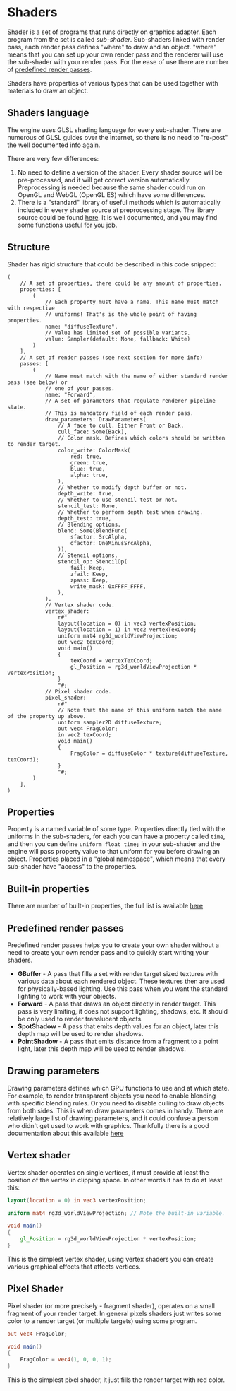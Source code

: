 # Shaders

Shader is a set of programs that runs directly on graphics adapter. Each program from the set is called
_sub-shader_. Sub-shaders linked with render pass, each render pass defines "where" to draw and an object.
"where" means that you can set up your own render pass and the renderer will use the sub-shader with 
your render pass. For the ease of use there are number of [predefined render passes](#predefined-render-passes).

Shaders have properties of various types that can be used together with materials to draw an object. 

## Shaders language

The engine uses GLSL shading language for every sub-shader. There are numerous of GLSL guides over the 
internet, so there is no need to "re-post" the well documented info again.

There are very few differences:

1) No need to define a version of the shader. Every shader source will be pre-processed, and it will 
get correct version automatically. Preprocessing is needed because the same shader could run on OpenGL
and WebGL (OpenGL ES) which have some differences.
2) There is a "standard" library of useful methods which is automatically included in every shader source
at preprocessing stage. The library source could be found
[here](https://github.com/FyroxEngine/Fyrox/blob/master/src/renderer/framework/shaders/shared.glsl). It 
is well documented, and you may find some functions useful for you job.

## Structure

Shader has rigid structure that could be described in this code snipped:

```ron
(
    // A set of properties, there could be any amount of properties.
    properties: [
        (
            // Each property must have a name. This name must match with respective
            // uniforms! That's is the whole point of having properties.
            name: "diffuseTexture",
            // Value has limited set of possible variants.
            value: Sampler(default: None, fallback: White)
        )
    ],
    // A set of render passes (see next section for more info)
    passes: [
        (
            // Name must match with the name of either standard render pass (see below) or
            // one of your passes.
            name: "Forward",
            // A set of parameters that regulate renderer pipeline state.
            // This is mandatory field of each render pass.
            draw_parameters: DrawParameters(
                // A face to cull. Either Front or Back.
                cull_face: Some(Back),
                // Color mask. Defines which colors should be written to render target.
                color_write: ColorMask(
                    red: true,
                    green: true,
                    blue: true,
                    alpha: true,
                ),
                // Whether to modify depth buffer or not.
                depth_write: true,
                // Whether to use stencil test or not.
                stencil_test: None,
                // Whether to perform depth test when drawing.
                depth_test: true,
                // Blending options.
                blend: Some(BlendFunc(
                    sfactor: SrcAlpha,
                    dfactor: OneMinusSrcAlpha,
                )),
                // Stencil options.
                stencil_op: StencilOp(
                    fail: Keep,
                    zfail: Keep,
                    zpass: Keep,
                    write_mask: 0xFFFF_FFFF,
                ),
            ),
            // Vertex shader code.
            vertex_shader:
                r#"
                layout(location = 0) in vec3 vertexPosition;
                layout(location = 1) in vec2 vertexTexCoord;
                uniform mat4 rg3d_worldViewProjection;
                out vec2 texCoord;
                void main()
                {
                    texCoord = vertexTexCoord;
                    gl_Position = rg3d_worldViewProjection * vertexPosition;
                }
                "#;
            // Pixel shader code.
            pixel_shader:
                r#"
                // Note that the name of this uniform match the name of the property up above.
                uniform sampler2D diffuseTexture;
                out vec4 FragColor;
                in vec2 texCoord;
                void main()
                {
                    FragColor = diffuseColor * texture(diffuseTexture, texCoord);
                }
                "#;
        )
    ],
)
```

## Properties

Property is a named variable of some type. Properties directly tied with the uniforms in the sub-shaders,
for each you can have a property called `time`, and then you can define `uniform float time;` in your sub-shader
and the engine will pass property value to that uniform for you before drawing an object. Properties placed in 
a "global namespace", which means that every sub-shader have "access" to the properties.

## Built-in properties

There are number of built-in properties, the full list is available
[here](https://docs.rs/fyrox/0.23.1/fyrox/material/shader/struct.Shader.html#built-in-variables)

## Predefined render passes

Predefined render passes helps you to create your own shader without a need to create your own render pass 
and to quickly start writing your shaders.

- **GBuffer** - A pass that fills a set with render target sized textures with various data about each rendered 
object. These textures then are used for physically-based lighting. Use this pass when you want the standard 
lighting to work with your objects.
- **Forward** - A pass that draws an object directly in render target. This pass is very limiting, it does not 
support lighting, shadows, etc. It should be only used to render translucent objects.
- **SpotShadow** - A pass that emits depth values for an object, later this depth map will be used to render shadows.
- **PointShadow** - A pass that emits distance from a fragment to a point light, later this depth map will be used
to render shadows.

## Drawing parameters

Drawing parameters defines which GPU functions to use and at which state. For example, to render transparent
objects you need to enable blending with specific blending rules. Or you need to disable culling to draw objects
from both sides. This is when draw parameters comes in handy. There are relatively large list of drawing
parameters, and it could confuse a person who didn't get used to work with graphics. Thankfully there is a good
documentation about this available [here](https://docs.rs/fyrox/0.23.1/fyrox/material/shader/struct.Shader.html#drawing-parameters)

## Vertex shader

Vertex shader operates on single vertices, it must provide at least the position of the vertex
in clipping space. In other words it has to do at least this:

```glsl
layout(location = 0) in vec3 vertexPosition;

uniform mat4 rg3d_worldViewProjection; // Note the built-in variable.

void main()
{
    gl_Position = rg3d_worldViewProjection * vertexPosition;
}
```

This is the simplest vertex shader, using vertex shaders you can create various graphical effects that affects
vertices.

## Pixel Shader

Pixel shader (or more precisely - fragment shader), operates on a small fragment of your render target. In general
pixels shaders just writes some color to a render target (or multiple targets) using some program.

```glsl
out vec4 FragColor;

void main()
{
    FragColor = vec4(1, 0, 0, 1);
}
```

This is the simplest pixel shader, it just fills the render target with red color.